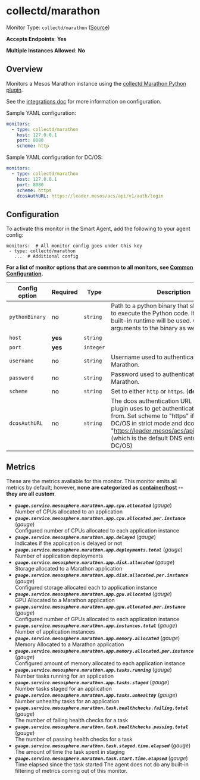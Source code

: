 <!--- GENERATED BY gomplate from scripts/docs/templates/monitor-page.md.tmpl --->

# collectd/marathon

Monitor Type: `collectd/marathon` ([Source](https://github.com/signalfx/signalfx-agent/tree/main/pkg/monitors/collectd/marathon))

**Accepts Endpoints**: **Yes**

**Multiple Instances Allowed**: **No**

## Overview

Monitors a Mesos Marathon instance using the
[collectd Marathon Python plugin](https://github.com/signalfx/collectd-marathon).

See the [integrations
doc](https://docs.splunk.com/observability/gdi/marathon/marathon.html)
for more information on configuration.

Sample YAML configuration:

```yaml
monitors:
  - type: collectd/marathon
    host: 127.0.0.1
    port: 8080
    scheme: http
```

Sample YAML configuration for DC/OS:

```yaml
monitors:
  - type: collectd/marathon
    host: 127.0.0.1
    port: 8080
    scheme: https
    dcosAuthURL: https://leader.mesos/acs/api/v1/auth/login
```


## Configuration

To activate this monitor in the Smart Agent, add the following to your
agent config:

```
monitors:  # All monitor config goes under this key
 - type: collectd/marathon
   ...  # Additional config
```

**For a list of monitor options that are common to all monitors, see [Common
Configuration](../monitor-config.md#common-configuration).**


| Config option | Required | Type | Description |
| --- | --- | --- | --- |
| `pythonBinary` | no | `string` | Path to a python binary that should be used to execute the Python code. If not set, a built-in runtime will be used.  Can include arguments to the binary as well. |
| `host` | **yes** | `string` |  |
| `port` | **yes** | `integer` |  |
| `username` | no | `string` | Username used to authenticate with Marathon. |
| `password` | no | `string` | Password used to authenticate with Marathon. |
| `scheme` | no | `string` | Set to either `http` or `https`. (**default:** `http`) |
| `dcosAuthURL` | no | `string` | The dcos authentication URL which the plugin uses to get authentication tokens from. Set scheme to "https" if operating DC/OS in strict mode and dcosAuthURL to "https://leader.mesos/acs/api/v1/auth/login" (which is the default DNS entry provided by DC/OS) |


## Metrics

These are the metrics available for this monitor.
This monitor emits all metrics by default; however, **none are categorized as
[container/host](https://docs.splunk.com/observability/admin/subscription-usage/monitor-imm-billing-usage.html#about-custom-bundled-and-high-resolution-metrics)
-- they are all custom**.


 - ***`gauge.service.mesosphere.marathon.app.cpu.allocated`*** (*gauge*)<br>    Number of CPUs allocated to an application
 - ***`gauge.service.mesosphere.marathon.app.cpu.allocated.per.instance`*** (*gauge*)<br>    Configured number of CPUs allocated to each application instance
 - ***`gauge.service.mesosphere.marathon.app.delayed`*** (*gauge*)<br>    Indicates if the application is delayed or not
 - ***`gauge.service.mesosphere.marathon.app.deployments.total`*** (*gauge*)<br>    Number of application deployments
 - ***`gauge.service.mesosphere.marathon.app.disk.allocated`*** (*gauge*)<br>    Storage allocated to a Marathon application
 - ***`gauge.service.mesosphere.marathon.app.disk.allocated.per.instance`*** (*gauge*)<br>    Configured storage allocated each to application instance
 - ***`gauge.service.mesosphere.marathon.app.gpu.allocated`*** (*gauge*)<br>    GPU Allocated to a Marathon application
 - ***`gauge.service.mesosphere.marathon.app.gpu.allocated.per.instance`*** (*gauge*)<br>    Configured number of GPUs allocated to each application instance
 - ***`gauge.service.mesosphere.marathon.app.instances.total`*** (*gauge*)<br>    Number of application instances
 - ***`gauge.service.mesosphere.marathon.app.memory.allocated`*** (*gauge*)<br>    Memory Allocated to a Marathon application
 - ***`gauge.service.mesosphere.marathon.app.memory.allocated.per.instance`*** (*gauge*)<br>    Configured amount of memory allocated to each application instance
 - ***`gauge.service.mesosphere.marathon.app.tasks.running`*** (*gauge*)<br>    Number tasks running for an application
 - ***`gauge.service.mesosphere.marathon.app.tasks.staged`*** (*gauge*)<br>    Number tasks staged for an application
 - ***`gauge.service.mesosphere.marathon.app.tasks.unhealthy`*** (*gauge*)<br>    Number unhealthy tasks for an application
 - ***`gauge.service.mesosphere.marathon.task.healthchecks.failing.total`*** (*gauge*)<br>    The number of failing health checks for a task
 - ***`gauge.service.mesosphere.marathon.task.healthchecks.passing.total`*** (*gauge*)<br>    The number of passing health checks for a task
 - ***`gauge.service.mesosphere.marathon.task.staged.time.elapsed`*** (*gauge*)<br>    The amount of time the task spent in staging
 - ***`gauge.service.mesosphere.marathon.task.start.time.elapsed`*** (*gauge*)<br>    Time elapsed since the task started
The agent does not do any built-in filtering of metrics coming out of this
monitor.


